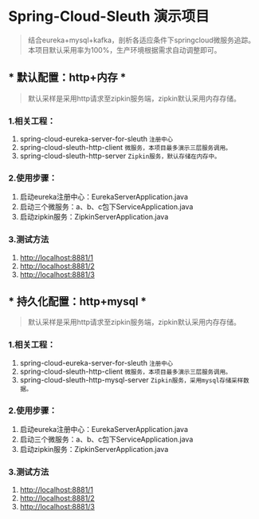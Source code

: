 # Spring-Cloud-Sleuth 演示项目
>结合eureka+mysql+kafka，剖析各适应条件下springcloud微服务追踪。本项目默认采用率为100%，生产环境根据需求自动调整即可。

## * 默认配置：http+内存 *
>默认采样是采用http请求至zipkin服务端，zipkin默认采用内存存储。

### 1.相关工程：
1. spring-cloud-eureka-server-for-sleuth
`注册中心`
2. spring-cloud-sleuth-http-client
`微服务，本项目最多演示三层服务调用。`
3. spring-cloud-sleuth-http-server
`Zipkin服务，默认存储在内存中。`

### 2.使用步骤：
1. 启动eureka注册中心：EurekaServerApplication.java
2. 启动三个微服务：a、b、c包下ServiceApplication.java
3. 启动zipkin服务：ZipkinServerApplication.java

### 3.测试方法
1. <http://localhost:8881/1>
2. <http://localhost:8881/2>
3. <http://localhost:8881/3>

## * 持久化配置：http+mysql *
>默认采样是采用http请求至zipkin服务端，zipkin默认采用内存存储。

### 1.相关工程：
1. spring-cloud-eureka-server-for-sleuth
`注册中心`
2. spring-cloud-sleuth-http-client
`微服务，本项目最多演示三层服务调用。`
3. spring-cloud-sleuth-http-mysql-server
`Zipkin服务，采用mysql存储采样数据。`

### 2.使用步骤：
1. 启动eureka注册中心：EurekaServerApplication.java
2. 启动三个微服务：a、b、c包下ServiceApplication.java
3. 启动zipkin服务：ZipkinServerApplication.java

### 3.测试方法
1. <http://localhost:8881/1>
2. <http://localhost:8881/2>
3. <http://localhost:8881/3>



